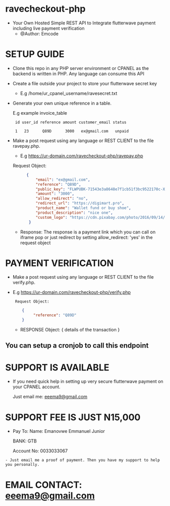 # ravecheckout-php
- Your Own Hosted Simple REST API to Integrate flutterwave payment including live payment verification
   -  @Author: Emcode

# SETUP GUIDE

- Clone this repo in any PHP server environment or CPANEL as the backend is written in PHP. Any language can consume this API

- Create a file outside  your project to store your flutterwave secret key
  - E.g /home/ur_cpanel_username/ravesecret.txt

 - Generate your own unique reference in a table. 

    E.g example invoice_table 

        id user_id reference amount customer_email status

        1   23      Q89D      3000   ex@gmail.com   unpaid

- Make a post request using any language or REST CLIENT to the file ravepay.php. 
  - E.g  https://ur-domain.com/ravecheckout-php/ravepay.php
        
  Request Object: 
  ```json
        { 
            "email": "ex@gmail.com", 
            "reference": "Q89D", 
            "public_key": "FLWPUBK-71543e3a8648e7f1cb51f3bc9522170c-X",
            "amount": "3000", 
            "allow_redirect": "no",
            "redirect_url": "https://digimart.pro",
            "product_name": "Wallet fund or buy shoe",
            "product_description": "nice one",
            "custom_logo": "https://cdn.pixabay.com/photo/2016/09/14/20/50/teeth-1670434_960_720.png"
         }
    ```

  - Response: The response is a payment link which you can call on iframe pop or just redirect by setting 
    allow_redirect: 'yes'  in the request object
# PAYMENT VERIFICATION
   - Make a post request using any language or REST CLIENT to the file verify.php. 
   
   - E.g  https://ur-domain.com/ravecheckout-php/verify.php
        
          Request Object: 
        ```json
            {
                 "reference": "Q89D"
            }
        ```
        - RESPONSE Object: 
            {
               details of the transaction
            }
## You can setup a cronjob to call this endpoint 

# SUPPORT IS AVAILABLE
   - If you need quick help in setting up very secure flutterwave payment on your CPANEL account.

      Just email me: eeema9@gmail.com

# SUPPORT FEE IS JUST N15,000
   - Pay To: 
        Name: Emanovwe Emmanuel Junior 

        BANK: GTB 

        Account No: 0033033067

    - Just email me a proof of payment. Then you have my support to help you personally.

# EMAIL CONTACT: eeema9@gmail.com

# 



 


